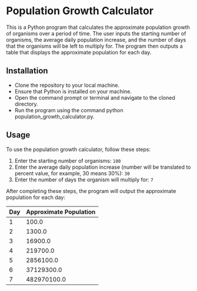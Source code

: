 # Population Growth Calculator

This is a Python program that calculates the approximate population growth of organisms over a period of time. The user inputs the starting number of organisms, the average daily population increase, and the number of days that the organisms will be left to multiply for. The program then outputs a table that displays the approximate population for each day.

## Installation

- Clone the repository to your local machine.
- Ensure that Python is installed on your machine.
- Open the command prompt or terminal and navigate to the cloned directory.
- Run the program using the command python population_growth_calculator.py.

## Usage

To use the population growth calculator, follow these steps:

1. Enter the starting number of organisms: `100`
2. Enter the average daily population increase (number will be translated to percent value, for example, 30 means 30%): `30`
3. Enter the number of days the organism will multiply for: `7`

After completing these steps, the program will output the approximate population for each day:

| Day | Approximate Population |
| --- | ---------------------- |
| 1   | 100.0                  |
| 2   | 1300.0                 |
| 3   | 16900.0                |
| 4   | 219700.0               |
| 5   | 2856100.0              |
| 6   | 37129300.0             |
| 7   | 482970100.0            |

